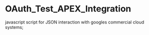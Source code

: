 # OAuth_Test_APEX_Integration
javascript script for JSON interaction with googles commercial cloud systems; 
